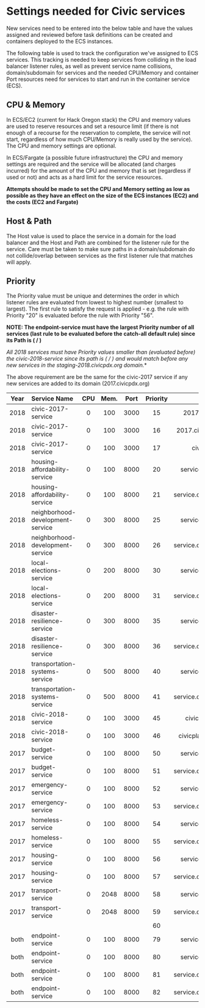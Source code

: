 #     **Settings needed for Civic services**

New services need to be entered into the below table and have the values assigned and reviewed before task definitions can be created and containers deployed to the ECS instances.

The following table is used to track the configuration we've assigned to ECS services. This tracking is needed to keep services from colliding in the load balancer listener rules, as well as prevent service name collisions, domain/subdomain for services and the needed CPU/Memory and container Port resources need for services to start and run in the container service (ECS).

## CPU & Memory
In ECS/EC2 (current for Hack Oregon stack) the CPU and memory values are used to reserve resources and set a resource limit (if there is not enough of a recourse for the reservation to complete, the service will not start, regardless of how much CPU/Memory is really used by the service). The CPU and memory settings are optional.

In ECS/Fargate (a possible future infrastructure) the CPU and memory settings are required and the service will be allocated (and charges incurred) for the amount of the CPU and memory that is set (regardless if used or not) and acts as a hard limit for the service resources.

**Attempts should be made to set the CPU and Memory setting as low as possible as they have an effect on the size of the ECS instances (EC2) and the costs (EC2 and Fargate)**

## Host & Path
The Host value is used to place the service in a domain for the load balancer and the Host and Path are combined for the listener rule for the service. Care must be taken to make sure paths in a domain/subdomain do not collide/overlap between services as the first listener rule that matches will apply.

## Priority
The Priority value must be unique and determines the order in which listener rules are evaluated from lowest to highest number (smallest to largest). The first rule to satisfy the request is applied - e.g. the rule with Priority "20" is evaluated before the rule with Priority "56".

**NOTE: The endpoint-service must have the largest Priority number of all services (last rule to be evaluated before the catch-all default rule) since its Path is ( / )**

**All 2018 services must have Priority values smaller than (evaluated before) the civic-2018-service since its path is ( /* ) and would match before any new services in the staging-2018.civicpdx.org domain.**

The above requirement are be the same for the civic-2017 service if any new services are added to its domain (2017.civicpdx.org)

| Year | Service Name                     | CPU  |  Mem.  |  Port   | Priority |           Host            | Path                       |
| :--: | :------------------------------- | :--: | :----: | :-----: | :------: | :-----------------------: | :------------------------- |
| 2018 | civic-2017-service               |  0   |  100   |  3000   |    15    |     2017.civicpdx.org     | /*                         |
| 2018 | civic-2017-service               |  0   |  100   |  3000   |    16    |     2017.civicpdx.org:443 | /*                         |
| 2018 | civic-2017-service               |  0   |  100   |  3000   |    17    |     civicpdx.org          | /*                         |
| 2018 | housing-affordability-service    |  0   |  100   |  8000   |    20    |   service.civicpdx.org    | /housing-affordability*    |
| 2018 | housing-affordability-service    |  0   |  100   |  8000   |    21    |   service.civicpdx.org:443 | /housing-affordability*    |
| 2018 | neighborhood-development-service |  0   |  300   |  8000   |    25    |   service.civicpdx.org    | /neighborhood-development* |
| 2018 | neighborhood-development-service |  0   |  300   |  8000   |    26    |   service.civicpdx.org:443 | /neighborhood-development* |
| 2018 | local-elections-service          |  0   |  200   |  8000   |    30    |   service.civicpdx.org    | /local-elections*          |
| 2018 | local-elections-service          |  0   |  200   |  8000   |    31    |   service.civicpdx.org:443 | /local-elections*          |
| 2018 | disaster-resilience-service      |  0   |  300   |  8000   |    35    |   service.civicpdx.org    | /disaster-resilience*      |
| 2018 | disaster-resilience-service      |  0   |  300   |  8000   |    36    |   service.civicpdx.org:443 | /disaster-resilience*      |
| 2018 | transportation-systems-service   |  0   |  500   |  8000   |    40    |   service.civicpdx.org    | /transportation-systems*   |
| 2018 | transportation-systems-service   |  0   |  500   |  8000   |    41    |   service.civicpdx.org:443 | /transportation-systems*   |
| 2018 | civic-2018-service               |  0   |  100   |  3000   |    45    | civicplatform.org | /*                         |
| 2018 | civic-2018-service               |  0   |  100   |  3000   |    46    | civicplatform.org:443 | /*                         |
| 2017 | budget-service                   |  0   |  100   |  8000   |    50     |   service.civicpdx.org    | /budget*                   |
| 2017 | budget-service                   |  0   |  100   |  8000   |    51     |   service.civicpdx.org:443 | /budget*                   |
| 2017 | emergency-service                |  0   |  100   |  8000   |    52     |   service.civicpdx.org    | /emergency*                |
| 2017 | emergency-service                |  0   |  100   |  8000   |    53     |   service.civicpdx.org:443 | /emergency*                |
| 2017 | homeless-service                 |  0   |  100   |  8000   |    54     |   service.civicpdx.org    | /homeless*                 |
| 2017 | homeless-service                 |  0   |  100   |  8000   |    55    |   service.civicpdx.org:443 | /homeless*                 |
| 2017 | housing-service                  |  0   |  100   |  8000   |    56     |   service.civicpdx.org    | /housing*                  |
| 2017 | housing-service                  |  0   |  100   |  8000   |    57     |   service.civicpdx.org:443 | /housing*                  |
| 2017 | transport-service                |  0   | 2048   |  8000   |    58     |   service.civicpdx.org    | /transport*                |
| 2017 | transport-service                |  0   | 2048   |  8000   |    59     |   service.civicpdx.org:443 | /transport*                |
|      |                                  |      |        |         |    60    |                           |                            |
| both | endpoint-service                 |  0   |  100   |  8000   |    79     |   service.civicpdx.org    | /                 |
| both | endpoint-service                 |  0   |  100   |  8000   |    80     |   service.civicpdx.org    | /\_\_assets*                 |
| both | endpoint-service                 |  0   |  100   |  8000   |    81    |   service.civicpdx.org:443 | /                 |
| both | endpoint-service                 |  0   |  100   |  8000   |    82    |   service.civicpdx.org:443 | /\_\_assets*                 |



